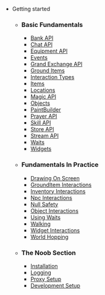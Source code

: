 - Getting started
  - ### Basic Fundamentals
    * [Bank API](/Basic_Fundamentals/BankAPI)
    * [Chat API](/Basic_Fundamentals/ChatAPI)
    * [Equipment API](/Basic_Fundamentals/EquipmentAPI)
    * [Events](/Basic_Fundamentals/Events)
    * [Grand Exchange API](/Basic_Fundamentals/GrandExchangeAPI)
    * [Ground Items](/Basic_Fundamentals/GroundItems)
    * [Interaction Types](/Basic_Fundamentals/InteractionTypes)
    * [Items](/Basic_Fundamentals/Items)
    * [Locations](/Basic_Fundamentals/Locations)
    * [Magic API](/Basic_Fundamentals/MagicAPI)
    * [Objects](/Basic_Fundamentals/Objects)
    * [PaintBuilder](/Basic_Fundamentals/PaintBuilderAPI)
    * [Prayer API](/Basic_Fundamentals/PrayerAPI)
    * [Skill API](/Basic_Fundamentals/SkillsAPI)
    * [Store API](/Basic_Fundamentals/StoreAPI)
    * [Stream API](/Basic_Fundamentals/StreamAPI)
    * [Waits](/Basic_Fundamentals/Waits)
    * [Widgets](/Basic_Fundamentals/Widgets)

  - ### Fundamentals In Practice
    * [Drawing On Screen](/Fundamentals_In_Practice/DrawingRenderEvent)
    * [GroundItem Interactions](/Fundamentals_In_Practice/GroundItemInteractions)
    * [Inventory Interactions](/Fundamentals_In_Practice/InventoryInteractions)
    * [Npc Interactions](/Fundamentals_In_Practice/NpcInteractions)
    * [Null Safety](/Fundamentals_In_Practice/NullSafety)
    * [Object Interactions](/Fundamentals_In_Practice/ObjectInteractions)
    * [Using Waits](/Fundamentals_In_Practice/UsingWaits)
    * [Walking](/Fundamentals_In_Practice/WalkingToLocations)
    * [Widget Interactions](/Fundamentals_In_Practice/WidgetInteracting)
    * [World Hopping](/Fundamentals_In_Practice/WorldHopping)

  - ### The Noob Section
    * [Installation](/The_Noob_Section/Installation)
    * [Logging](/The_Noob_Section/Logging)
    * [Proxy Setup](/The_Noob_Section/ProxySetup)
    * [Development Setup](/The_Noob_Section/SettingUpDevelopmentEnv)